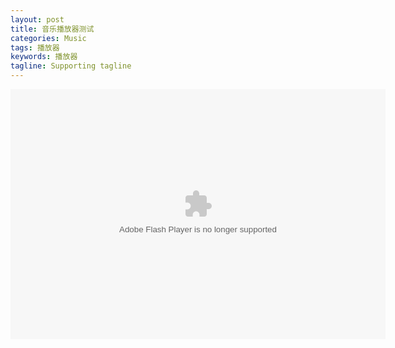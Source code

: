 ```yaml
---
layout: post
title: 音乐播放器测试
categories: Music
tags: 播放器
keywords: 播放器
tagline: Supporting tagline
---
```

<embed src="http://boxcn.github.io/res/music/cmpn.swf" quality="high" bgcolor="#ffffff" width="600" height="400" allowScriptAccess="sameDomain" type="application/x-shockwave-flash" pluginspage="http://www.macromedia.com/go/getflashplayer" /></OBJECT></P>
